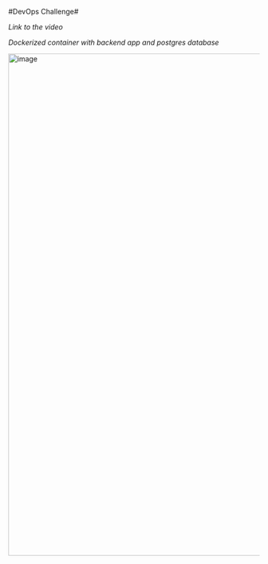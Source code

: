#DevOps Challenge#

*Link to the video*



*Dockerized container with backend app and postgres database*

<img width="1903" height="1007" alt="image" src="https://github.com/user-attachments/assets/37593175-4dc9-43ac-8e6a-d71c45744abe" />



